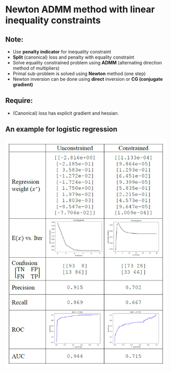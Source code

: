 # Newton ADMM method with linear inequality constraints

## Note:
* Use **penalty indicator** for inequality constraint
* **Split** (canonical) loss and penalty with equality constraint
* Solve equality constrained problem using **ADMM** (alternating direction method of multipliers)
* Primal sub-problem is solved using **Newton** method (one step)
* Newton inversion can be done using **direct** inversion or **CG (conjugate gradient)**

## Require:
* (Canonical) loss has explicit gradient and hessian.

## An example for logistic regression
![alt text](https://github.com/zl376/host_media/blob/master/formula/10.png "Comparison of un-constrained (left) and positivity-constrained (right) logistic regression")

